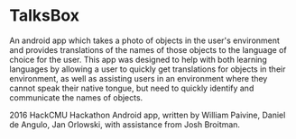 # TalksBox
An android app which takes a photo of objects in the user's environment and provides translations of the names of those objects to the language of choice for the user.
This app was designed to help with both learning languages by allowing a user to quickly get translations for objects in their environment, as well as assisting users in an environment where they cannot speak their native tongue, but need to quickly identify and communicate the names of objects.

2016 HackCMU Hackathon Android app, written by William Paivine, Daniel de Angulo, Jan Orlowski, with assistance from Josh Broitman.

